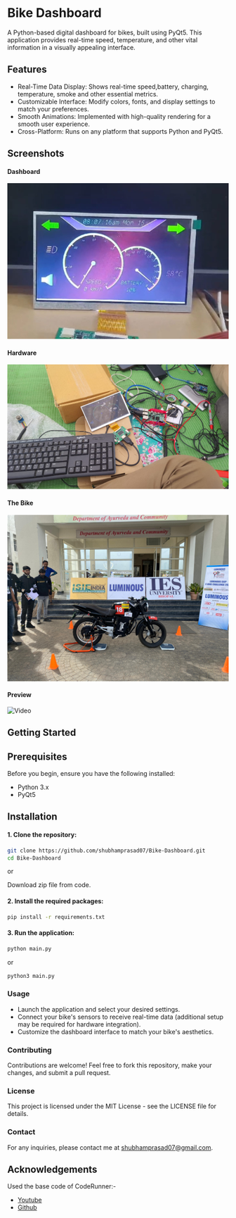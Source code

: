# Bike Dashboard

A Python-based digital dashboard for bikes, built using PyQt5. This application provides real-time speed, temperature, and other vital information in a visually appealing interface.

## Features
 - Real-Time Data Display: Shows real-time speed,battery, charging, temperature, smoke and other essential metrics.
 - Customizable Interface: Modify colors, fonts, and display settings to match your preferences.
 - Smooth Animations: Implemented with high-quality rendering for a smooth user experience.
 - Cross-Platform: Runs on any platform that supports Python and PyQt5.


    
## Screenshots
#### Dashboard
![Interface](Images/img-dashboard.jpg)
#### Hardware
![Hardware](Images/IMG-20240823-WA0006.jpg)
#### The Bike
![The Bike](Images/IMG-20240823-WA0008.jpg)
#### Preview
![Video](Images/Preview.gif)

## Getting Started
## Prerequisites
Before you begin, ensure you have the following installed:

 - Python 3.x
 - PyQt5


## Installation
####  1. Clone the repository:

```bash
git clone https://github.com/shubhamprasad07/Bike-Dashboard.git
cd Bike-Dashboard

```
or

Download zip file from code.

#### 2. Install the required packages:
```bash
pip install -r requirements.txt
```

#### 3. Run the application:
```bash 
python main.py
```
or
```bash 
python3 main.py
```

### Usage
 - Launch the application and select your desired settings.
 - Connect your bike's sensors to receive real-time data (additional setup may be required for hardware integration).
 - Customize the dashboard interface to match your bike's aesthetics.
### Contributing
Contributions are welcome! Feel free to fork this repository, make your changes, and submit a pull request.

### License
This project is licensed under the MIT License - see the LICENSE file for details.

### Contact
For any inquiries, please contact me at shubhamprasad07@gmail.com.


## Acknowledgements
Used the base code of CodeRunner:-
 - [Youtube](https://www.youtube.com/watch?v=j6BS3f9LM9I)
 - [Github](https://github.com/matiassingers/awesome-readmehttps://github.com/prasanna892/Electric_vehicle_DashBoard)
